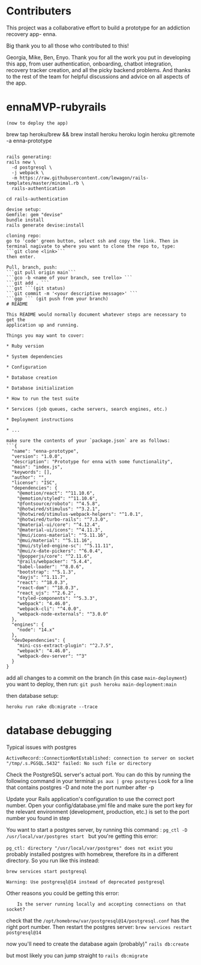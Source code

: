 # Contributers

This project was a collaborative effort to build a prototype for an addiction recovery app- enna. 

Big thank you to all those who contributed to this!

Georgia, Mike, Ben, Enyo. Thank you for all the work you put in developing this app, from user authentication, onboarding, chatbot integration, recovery tracker creation, and all the picky backend problems. And thanks to the rest of the team for helpful discussions and advice on all aspects of the app.




# ennaMVP-rubyrails

	(now to deploy the app)
brew tap heroku/brew && brew install heroku
heroku login
heroku git:remote -a enna-prototype


```

rails generating:
rails new \
  -d postgresql \
  -j webpack \
  -m https://raw.githubusercontent.com/lewagon/rails-templates/master/minimal.rb \
  rails-authentication

cd rails-authentication

devise setup:
Gemfile: gem "devise"
bundle install
rails generate devise:install

cloning repo:
go to 'code' green button, select ssh and copy the link. Then in terminal nagivate to where you want to clone the repo to, type:
```git clone <link>``` 
then enter.

Pull, branch, push:
```git pull origin main```
```gco -b <name of your branch, see trello> ```
```git add . ```
```gst ```(git status)
```git commit -m '<your descriptive message>' ```
```ggp ``` (git push from your branch)
# README

This README would normally document whatever steps are necessary to get the
application up and running.

Things you may want to cover:

* Ruby version

* System dependencies

* Configuration

* Database creation

* Database initialization

* How to run the test suite

* Services (job queues, cache servers, search engines, etc.)

* Deployment instructions

* ...

make sure the contents of your `package.json` are as follows:
```{
  "name": "enna-prototype",
  "version": "1.0.0",
  "description": "Prototype for enna with some functionality",
  "main": "index.js",
  "keywords": [],
  "author": "",
  "license": "ISC",
  "dependencies": {
    "@emotion/react": "^11.10.6",
    "@emotion/styled": "^11.10.6",
    "@fontsource/roboto": "^4.5.8",
    "@hotwired/stimulus": "^3.2.1",
    "@hotwired/stimulus-webpack-helpers": "^1.0.1",
    "@hotwired/turbo-rails": "^7.3.0",
    "@material-ui/core": "^4.12.4",
    "@material-ui/icons": "^4.11.3",
    "@mui/icons-material": "^5.11.16",
    "@mui/material": "^5.11.16",
    "@mui/styled-engine-sc": "^5.11.11",
    "@mui/x-date-pickers": "^6.0.4",
    "@popperjs/core": "^2.11.6",
    "@rails/webpacker": "5.4.4",
    "babel-loader": "^8.0.6",
    "bootstrap": "^5.1.3",
    "dayjs": "^1.11.7",
    "react": "^18.0.3",
    "react-dom": "^18.0.3",
    "react_ujs": "^2.6.2",
    "styled-components": "^5.3.3",
    "webpack": "4.46.0",
    "webpack-cli": "^4.0.0",
    "webpack-node-externals": "^3.0.0"
  },
  "engines": {
    "node": "14.x"
  },
  "devDependencies": {
    "mini-css-extract-plugin": "^2.7.5",
    "webpack": "4.46.0",
    "webpack-dev-server": "^3"
  }
}
```

add all changes to a commit on the branch (in this case `main-deployment`) you want to deploy, then run:
``` git push heroku main-deployment:main ``` 

then database setup:

``` heroku run rake db:migrate --trace ```

# database debugging
Typical issues with postgres

```ActiveRecord::ConnectionNotEstablished: connection to server on socket "/tmp/.s.PGSQL.5432" failed: No such file or directory```

Check the PostgreSQL server's actual port. You can do this by running the following command in your terminal:
```ps aux | grep postgres```
Look for a line that contains postgres -D and note the port number after -p

Update your Rails application's configuration to use the correct port number. Open your config/database.yml file and make sure the port key for the relevant environment (development, production, etc.) is set to the port number you found in step 


You want to start a postgres server, by running this command :
```pg_ctl -D /usr/local/var/postgres start ```
but you're getting this error:

```pg_ctl: directory "/usr/local/var/postgres" does not exist```
you probably installed postgres with homebrew, therefore its in a different directory. So you run like this instead:
```
brew services start postgresql

Warning: Use postgresql@14 instead of deprecated postgresql
```

Other reasons you could be getting this error:
```ActiveRecord::ConnectionNotEstablished: connection to server on socket "/tmp/.s.PGSQL.5432" failed: No such file or directory
	Is the server running locally and accepting connections on that socket?
```
check that the `/opt/homebrew/var/postgresql@14/postgresql.conf` has the right port number. Then restart the postgres server:
`brew services restart postgresql@14`

now you'll need to create the database again (probably)" `rails db:create`

but most likely you can jump straight to `rails db:migrate`
